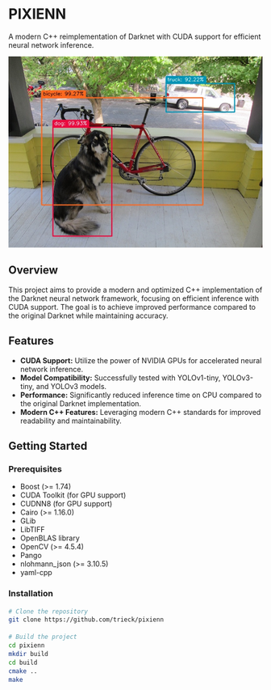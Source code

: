 # PIXIENN

A modern C++ reimplementation of Darknet with CUDA support for efficient neural network inference.

![Inference Result 1](resources/examples/predictions.jpg)

## Overview

This project aims to provide a modern and optimized C++ implementation of the Darknet neural network framework, focusing on efficient inference with CUDA support. The goal is to achieve improved performance compared to the original Darknet while maintaining accuracy.

## Features

- **CUDA Support:** Utilize the power of NVIDIA GPUs for accelerated neural network inference.
- **Model Compatibility:** Successfully tested with YOLOv1-tiny, YOLOv3-tiny, and YOLOv3 models.
- **Performance:** Significantly reduced inference time on CPU compared to the original Darknet implementation.
- **Modern C++ Features:** Leveraging modern C++ standards for improved readability and maintainability.

## Getting Started

### Prerequisites

- Boost (>= 1.74)
- CUDA Toolkit (for GPU support)
- CUDNN8 (for GPU support)
- Cairo (>= 1.16.0)
- GLib
- LibTIFF
- OpenBLAS library
- OpenCV (>= 4.5.4)
- Pango
- nlohmann_json (>= 3.10.5)
- yaml-cpp

### Installation

```bash
# Clone the repository
git clone https://github.com/trieck/pixienn

# Build the project
cd pixienn
mkdir build
cd build
cmake ..
make
